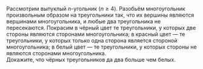 Рассмотрим выпуклый $n$-угольник $(n \geq 4)$. Разобьём многоугольник произвольным образом на треугольники так, что их вершины являются вершинами многоугольника, и любые два треугольника не пересекаются. Покрасим в чёрный цвет те треугольники, у которых две стороны являются сторонами многоугольника; в красный цвет — те треугольники, у которых только одна сторона является стороной многоугольника; в белый цвет — те треугольники, у которых стороны не являются сторонами многоугольника. <br> Докажите, что чёрных треугольников да два больше чем белых.